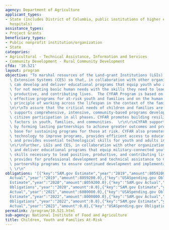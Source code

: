 ```yaml
---
agency: Department of Agriculture
applicant_types:
- State (includes District of Columbia, public institutions of higher education and
  hospitals)
assistance_types:
- Project Grants
beneficiary_types:
- Public nonprofit institution/organization
- State
categories:
- Agricultural - Technical Assistance, Information and Services
- Community Development - Rural Community Development
cfda: '10.521'
layout: program
objective: "To marshal resources of the Land-grant Institutions (LGIs) and Cooperative\
  \ Extension Systems (CES) so that, in collaboration with other organizations, they\
  \ can develop and deliver educational programs that equip youth who are at -risk\
  \ for not meeting basic human needs with the skills they need to lead positive,\
  \ productive, and contributing lives.  The CYFAR Program is based on research on\
  \ effective programs for at-risk youth and families and on the human ecological\
  \ principle of working across the lifespan in the context of the family and community.\r\
  \n\r\nTo assure that the critical needs of children and families are met, CYFAR\
  \ supports comprehensive, intensive, community-based programs developed with active\
  \ citizen participation in all phases. CYFAR promotes building resiliency and protective\
  \ factors in youth, families, and communities.  \r\n\r\nCYFAR supports collaboration\
  \ by forming lasting partnerships to achieve greater outcomes and provides a support\
  \ base for sustaining programs for those at risk. CYFAR also promotes the use of\
  \ technology to improve programs, provides efficient access to educational resources,\
  \ and provides essential technological skills for youth and adults in at-risk environments.\r\
  \n\r\nFurther, LGIs and CES, in collaboration with other organizations, develop\
  \ and deliver educational programs that equip military-connected youth with resiliency\
  \ skills necessary to lead positive, productive, and contributing lives. The CMPC-PDTA\
  \ provides for professional development and technical assistance to CYFAR 4-H Military\
  \ partnership programs to ensure continued development and implementation of CMPC-PDTA.\
  \ \r\n"
obligations: '[{"key":"SAM.gov Estimate","year":"2019","amount":8059200.0},{"key":"SAM.gov
  Actual","year":"2019","amount":8059200.0},{"key":"USASpending.gov Obligations","year":"2019","amount":0.0},{"key":"SAM.gov
  Estimate","year":"2020","amount":8059200.0},{"key":"SAM.gov Actual","year":"2020","amount":8395000.0},{"key":"USASpending.gov
  Obligations","year":"2020","amount":0.0},{"key":"SAM.gov Estimate","year":"2021","amount":6080000.0},{"key":"SAM.gov
  Actual","year":"2021","amount":6080000.0},{"key":"USASpending.gov Obligations","year":"2021","amount":0.0},{"key":"SAM.gov
  Estimate","year":"2022","amount":8000000.0},{"key":"SAM.gov Actual","year":"2022","amount":8000000.0},{"key":"USASpending.gov
  Obligations","year":"2022","amount":0.0},{"key":"SAM.gov Estimate","year":"2023","amount":8032627.0},{"key":"SAM.gov
  Actual","year":"2023","amount":0.0},{"key":"USASpending.gov Obligations","year":"2023","amount":0.0}]'
permalink: /program/10.521.html
sub-agency: National Institute of Food and Agriculture
title: Children, Youth and Families At-Risk
---
```

